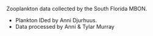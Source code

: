Zooplankton data collected by the South Florida MBON.

* Plankton IDed by Anni Djurhuus.
* Data processed by Anni & Tylar Murray 
